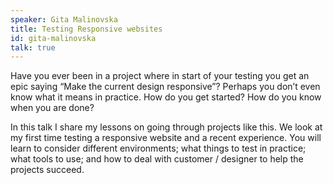 ```yaml
---
speaker: Gita Malinovska
title: Testing Responsive websites
id: gita-malinovska
talk: true
---
```

Have you ever been in a project where in start of your testing you get an epic saying “Make the current design responsive”? Perhaps you don’t even know what it means in practice. How do you get started? How do you know when you are done?

In this talk I share my lessons on going through projects like this. We look at my first time testing a responsive website and a recent experience. You will learn to consider different environments; what things to test in practice; what tools to use; and how to deal with customer / designer to help the projects succeed.
